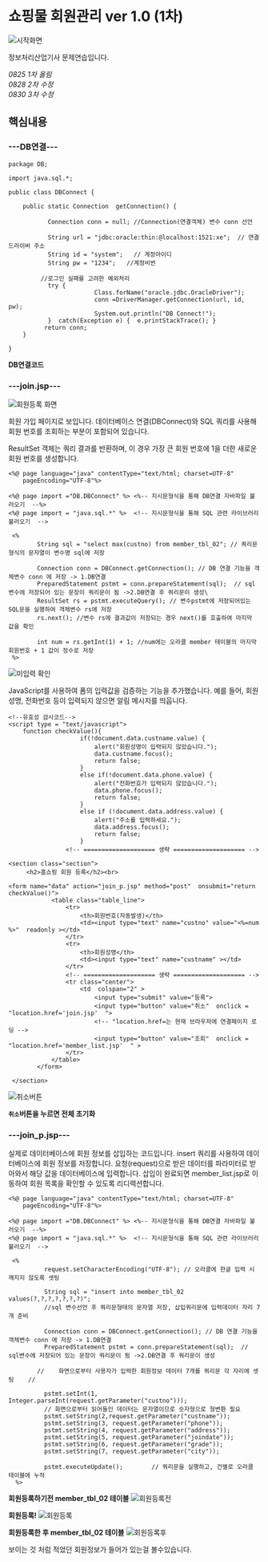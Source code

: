 # 쇼핑물 회원관리 ver 1.0 (1차)

![시작화면](https://github.com/junhee23314/school/blob/main/%EC%A0%95%EB%B3%B4%EC%B2%98%EB%A6%AC%EC%82%B0%EC%97%85%EA%B8%B0%EC%82%AC%EB%AC%B8%EC%A0%9C%EC%97%B0%EC%8A%B5/%EC%87%BC%ED%95%91%EB%AA%B0%20%ED%9A%8C%EC%9B%90%EA%B4%80%EB%A6%AC%20ver%201.0/1%EC%B0%A8%20%EC%98%AC%EB%A6%BC/img/%EC%8B%9C%EC%9E%91%ED%99%94%EB%A9%B4.png)

정보처리산업기사 문제연습입니다.

*0825 1차 올림* <br>
*0828 2차 수정* <br>
*0830 3차 수정* <br>


## 핵심내용

### ---DB연결---

```
package DB;

import java.sql.*;

public class DBConnect {
	
	public static Connection  getConnection() {

		   Connection conn = null; //Connection(연결객체) 변수 conn 선언
		   
		   String url = "jdbc:oracle:thin:@localhost:1521:xe";  // 연결 드라이버 주소
		   String id = "system";   // 계정아이디
		   String pw = "1234";   //계정비번

		 //로그인 실패를 고려한 예외처리
		   try {
			            Class.forName("oracle.jdbc.OracleDriver");
			            conn =DriverManager.getConnection(url, id, pw);
			            System.out.println("DB Connect!");
		   }  catch(Exception e) {  e.printStackTrace(); }
		  return conn; 
	}

}

```
**DB연결코드**

### ---join.jsp---
![회원등록 화면](https://github.com/junhee23314/school/blob/main/%EC%A0%95%EB%B3%B4%EC%B2%98%EB%A6%AC%EC%82%B0%EC%97%85%EA%B8%B0%EC%82%AC%EB%AC%B8%EC%A0%9C%EC%97%B0%EC%8A%B5/%EC%87%BC%ED%95%91%EB%AA%B0%20%ED%9A%8C%EC%9B%90%EA%B4%80%EB%A6%AC%20ver%201.0/1%EC%B0%A8%20%EC%98%AC%EB%A6%BC/img/%ED%9A%8C%EC%9B%90%EB%93%B1%EB%A1%9D%20%ED%99%94%EB%A9%B4.png)

회원 가입 페이지로 보입니다. 데이터베이스 연결(DBConnect)와 SQL 쿼리를 사용해 회원 번호를 조회하는 부분이 포함되어 있습니다. 

ResultSet 객체는 쿼리 결과를 반환하며, 이 경우 가장 큰 회원 번호에 1을 더한 새로운 회원 번호를 생성합니다.
```
<%@ page language="java" contentType="text/html; charset=UTF-8"
    pageEncoding="UTF-8"%>
    
<%@ page import ="DB.DBConnect" %> <%-- 지시문형식을 통해 DB연결 자바파일 불러오기  --%>
<%@ page import = "java.sql.*" %>  <!-- 지시문형식을 통해 SQL 관련 라이브러리 불러오기  -->
 
 <%
        String sql = "select max(custno) from member_tbl_02"; // 쿼리문 형식의 문자열이 변수명 sql에 저장
 
        Connection conn = DBConnect.getConnection(); // DB 연결 기능을 객체변수 conn 에 저장 -> 1.DB연결
        PreparedStatement pstmt = conn.prepareStatement(sql);  // sql변수에 저장되어 있는 문장이 쿼리문이 됨 ->2.DB연결 후 쿼리문이 생성\
        ResultSet rs = pstmt.executeQuery(); // 변수pstmt에 저장되어있는 SQL문을 실행하여 객체변수 rs에 저장
        rs.next(); //변수 rs에 결과값이 저장되는 경우 next()를 호출하여 마지막 값을 확인
        
        int num = rs.getInt(1) + 1; //num에는 오라클 member 테이블의 마지막 회원번호 + 1 값이 정수로 저장
 %>
```
![미입력 확인](https://github.com/junhee23314/school/blob/main/%EC%A0%95%EB%B3%B4%EC%B2%98%EB%A6%AC%EC%82%B0%EC%97%85%EA%B8%B0%EC%82%AC%EB%AC%B8%EC%A0%9C%EC%97%B0%EC%8A%B5/%EC%87%BC%ED%95%91%EB%AA%B0%20%ED%9A%8C%EC%9B%90%EA%B4%80%EB%A6%AC%20ver%201.0/1%EC%B0%A8%20%EC%98%AC%EB%A6%BC/img/%EB%AF%B8%EC%9E%85%EB%A0%A5%20%ED%99%95%EC%9D%B8.gif)

JavaScript를 사용하여 폼의 입력값을 검증하는 기능을 추가했습니다. 예를 들어, 회원 성명, 전화번호 등이 입력되지 않으면 알림 메시지를 띄웁니다.
```
<!--유효성 검사코드-->
<script type = "text/javascript">
	function checkValue(){
					if(!document.data.custname.value) {
						alert("회원성명이 입력되지 않았습니다.");
						data.custname.focus();
						return false;
					}
					else if(!document.data.phone.value) {
						alert("전화번호가 입력되지 않았습니다.");
						data.phone.focus();
						return false;
					}
					else if (!document.data.address.value) {
						alert("주소를 입력하세요.");
						data.address.focus();
						return false;
					} 
		 		<!-- ==================== 생략 ==================== -->
```


```
<section class="section">
   	 <h2>홈쇼핑 회원 등록</h2><br>

<form name="data" action="join_p.jsp" method="post"  onsubmit="return checkValue()">
			<table class="table_line">
				<tr>
					<th>회원번호(자동발생)</th>
					<td><input type="text" name="custno" value="<%=num %>"  readonly ></td>
				</tr>
				<tr>
					<th>회원성명</th>
					<td><input type="text" name="custname" ></td>
				</tr>
				<!-- ==================== 생략 ==================== -->
				<tr class="center">
					<td  colspan="2" >
						<input type="submit" value="등록">
						<input type="button" value="취소"  onclick = "location.href='join.jsp'  "> 
						<!-- "location.href=는 현재 브라우저에 연결페이지 로딩 -->
						<input type="button" value="조회"  onclick = "location.href='member_list.jsp'  " >
				</tr>
			</table>
		</form>	
   	
 </section>
```

![취소버튼](https://github.com/junhee23314/school/blob/main/%EC%A0%95%EB%B3%B4%EC%B2%98%EB%A6%AC%EC%82%B0%EC%97%85%EA%B8%B0%EC%82%AC%EB%AC%B8%EC%A0%9C%EC%97%B0%EC%8A%B5/%EC%87%BC%ED%95%91%EB%AA%B0%20%ED%9A%8C%EC%9B%90%EA%B4%80%EB%A6%AC%20ver%201.0/1%EC%B0%A8%20%EC%98%AC%EB%A6%BC/img/%EC%B7%A8%EC%86%8C%EB%B2%84%ED%8A%BC.gif)

**`취소`버튼을 누르면 전체 초기화**

### ---join_p.jsp---
실제로 데이터베이스에 회원 정보를 삽입하는 코드입니다. insert 쿼리를 사용하여 데이터베이스에 회원 정보를 저장합니다.
요청(request)으로 받은 데이터를 파라미터로 받아와서 해당 값을 데이터베이스에 입력합니다.
삽입이 완료되면 member_list.jsp로 이동하여 회원 목록을 확인할 수 있도록 리디렉션합니다.

```
<%@ page language="java" contentType="text/html; charset=UTF-8"
    pageEncoding="UTF-8"%>
    
<%@ page import ="DB.DBConnect" %> <%-- 지시문형식을 통해 DB연결 자바파일 불러오기  --%>
<%@ page import = "java.sql.*" %>  <!-- 지시문형식을 통해 SQL 관련 라이브러리 불러오기  -->
 
 <%
          request.setCharacterEncoding("UTF-8"); // 오라클에 한글 입력 시 깨지지 않도록 셋팅
 
          String sql = "insert into member_tbl_02 values(?,?,?,?,?,?,?)"; 
          //sql 변수선언 후 쿼리문형태의 문자열 저장, 삽입쿼리문에 입력데이터 자리 7개 준비
          
          Connection conn = DBConnect.getConnection(); // DB 연결 기능을 객체변수 conn 에 저장 -> 1.DB연결
          PreparedStatement pstmt = conn.prepareStatement(sql);  // sql변수에 저장되어 있는 문장이 쿼리문이 됨 ->2.DB연결 후 쿼리문이 생성
          
        //    화면으로부터 사용자가 입력한 회원정보 데이터 7개를 쿼리문 각 자리에 셋팅    //
        
          pstmt.setInt(1, Integer.parseInt(request.getParameter("custno")));
          // 화면으로부터 읽어들인 데이터는 문자열이므로 숫자형으로 형변환 필요
          pstmt.setString(2,request.getParameter("custname"));  
          pstmt.setString(3, request.getParameter("phone"));
      	  pstmt.setString(4, request.getParameter("address"));
          pstmt.setString(5, request.getParameter("joindate"));
      	  pstmt.setString(6, request.getParameter("grade"));
      	  pstmt.setString(7, request.getParameter("city"));
      	 
      	  pstmt.executeUpdate();        // 쿼리문을 실행하고, 건별로 오라클 테이블에 누적
  %>    
```
**회원등록하기전 member_tbl_02 테이블**
![회원등록전](https://github.com/junhee23314/school/blob/main/%EC%A0%95%EB%B3%B4%EC%B2%98%EB%A6%AC%EC%82%B0%EC%97%85%EA%B8%B0%EC%82%AC%EB%AC%B8%EC%A0%9C%EC%97%B0%EC%8A%B5/%EC%87%BC%ED%95%91%EB%AA%B0%20%ED%9A%8C%EC%9B%90%EA%B4%80%EB%A6%AC%20ver%201.0/1%EC%B0%A8%20%EC%98%AC%EB%A6%BC/img/%ED%9A%8C%EC%9B%90%EB%93%B1%EB%A1%9D%20%EC%A0%84.png)

**회원등록!**
![회원등록](https://github.com/junhee23314/school/blob/main/%EC%A0%95%EB%B3%B4%EC%B2%98%EB%A6%AC%EC%82%B0%EC%97%85%EA%B8%B0%EC%82%AC%EB%AC%B8%EC%A0%9C%EC%97%B0%EC%8A%B5/%EC%87%BC%ED%95%91%EB%AA%B0%20%ED%9A%8C%EC%9B%90%EA%B4%80%EB%A6%AC%20ver%201.0/1%EC%B0%A8%20%EC%98%AC%EB%A6%BC/img/%ED%9A%8C%EC%9B%90%EB%93%B1%EB%A1%9D.gif)

**회원등록한 후 member_tbl_02 테이블**
![회원등록후](https://github.com/junhee23314/school/blob/main/%EC%A0%95%EB%B3%B4%EC%B2%98%EB%A6%AC%EC%82%B0%EC%97%85%EA%B8%B0%EC%82%AC%EB%AC%B8%EC%A0%9C%EC%97%B0%EC%8A%B5/%EC%87%BC%ED%95%91%EB%AA%B0%20%ED%9A%8C%EC%9B%90%EA%B4%80%EB%A6%AC%20ver%201.0/1%EC%B0%A8%20%EC%98%AC%EB%A6%BC/img/%ED%9A%8C%EC%9B%90%EB%93%B1%EB%A1%9D%20%ED%9B%84.png)

보이는 것 처럼 적었던 회원정보가 들어가 있는걸 볼수있습니다.

